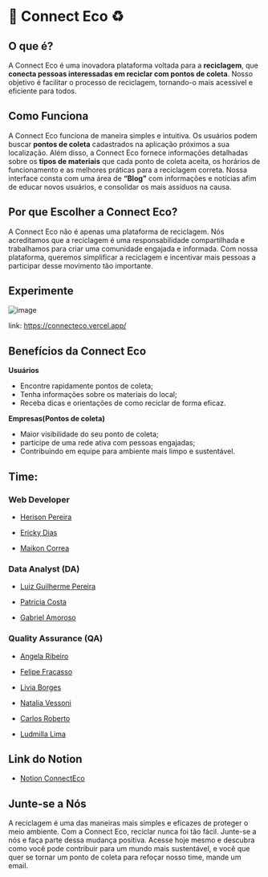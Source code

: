 # 🌳 Connect Eco ♻️

## O que é?
A Connect Eco é uma inovadora plataforma voltada para a **reciclagem**, que **conecta pessoas interessadas em reciclar com pontos de coleta**. Nosso objetivo é facilitar o processo de reciclagem, tornando-o mais acessível e eficiente para todos.

## Como Funciona
A Connect Eco funciona de maneira simples e intuitiva. Os usuários podem buscar **pontos de coleta** cadastrados na aplicação próximos a sua localização. Além disso, a Connect Eco fornece informações detalhadas sobre os **tipos de materiais** que cada ponto de coleta aceita, os horários de funcionamento e as melhores práticas para a reciclagem correta. Nossa interface consta com uma área de **“Blog”** com informações e notícias afim de educar novos usuários, e consolidar os mais assíduos na causa.

## Por que Escolher a Connect Eco?
A Connect Eco não é apenas uma plataforma de reciclagem. Nós acreditamos que a reciclagem é uma responsabilidade compartilhada e trabalhamos para criar uma comunidade engajada e informada. Com nossa plataforma, queremos simplificar a reciclagem e incentivar mais pessoas a participar desse movimento tão importante.

## Experimente
![image](https://github.com/Connect-Eco/.github/assets/79286388/daff86ff-b7f3-49c5-88cf-17f45a573229)

link: https://connecteco.vercel.app/
## Benefícios da Connect Eco

**Usuários**
- Encontre rapidamente pontos de coleta;
- Tenha informações sobre os materiais do local;
- Receba dicas e orientações de como reciclar de forma eficaz.

**Empresas(Pontos de coleta)** 
- Maior visibilidade do seu ponto de coleta;
- participe de uma rede ativa com pessoas engajadas;
- Contribuindo em equipe para ambiente mais limpo e sustentável.

## Time:

### Web Developer
- [Herison Pereira](https://www.linkedin.com/in/herison/) 

- [Ericky Dias](https://www.linkedin.com/in/erickydias/)

- [Maikon Correa](https://www.linkedin.com/in/maikon-correa-9a5407264/) 

### Data Analyst (DA)
- [Luiz Guilherme Pereira](https://www.linkedin.com/in/luiz-g-pereira)

- [Patrícia Costa](https://www.linkedin.com/in/patriciamgc/)
  
- [Gabriel Amoroso](https://www.linkedin.com/in/gabrielamoroso/)


### Quality Assurance (QA)
- [Angela Ribeiro](https://www.linkedin.com/in/angelaribeiro84) 

- [Felipe Fracasso](https://www.linkedin.com/in/felipefracasso/)
  
- [Livia Borges](https://www.linkedin.com/in/liviaborgespessanha)
  
- [Natalia Vessoni](https://www.linkedin.com/in/natalia-vessoni/)
  
- [Carlos Roberto](https://www.linkedin.com/in/carlos-roberto-320a13127/)

- [Ludmilla Lima](https://www.linkedin.com/in/ludmilla-lima-3b21b312a)

## Link do Notion
- [Notion ConnectEco](https://www.notion.so/9fd6a3f81c31401d8fd76bac57741286)

## Junte-se a Nós
A reciclagem é uma das maneiras mais simples e eficazes de proteger o meio ambiente. Com a Connect Eco, reciclar nunca foi tão fácil. Junte-se a nós e faça parte dessa mudança positiva. Acesse hoje mesmo e descubra como você pode contribuir para um mundo mais sustentável, e você que quer se tornar um ponto de coleta para refoçar nosso time, mande um email.

